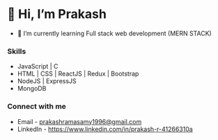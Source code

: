  
# 👋 Hi, I’m Prakash
- 🌱 I’m currently learning Full stack web development (MERN STACK)
### Skills
- JavaScript | C 
- HTML | CSS | ReactJS | Redux | Bootstrap
- NodeJS | ExpressJS
- MongoDB
### Connect with me
-  Email - prakashramasamy1996@gmail.com
-  LinkedIn - https://www.linkedin.com/in/prakash-r-41266310a

<!---
Prakash-Er24/Prakash-Er24 is a ✨ special ✨ repository because its `README.md` (this file) appears on your GitHub profile.
You can click the Preview link to take a look at your changes.
--->
